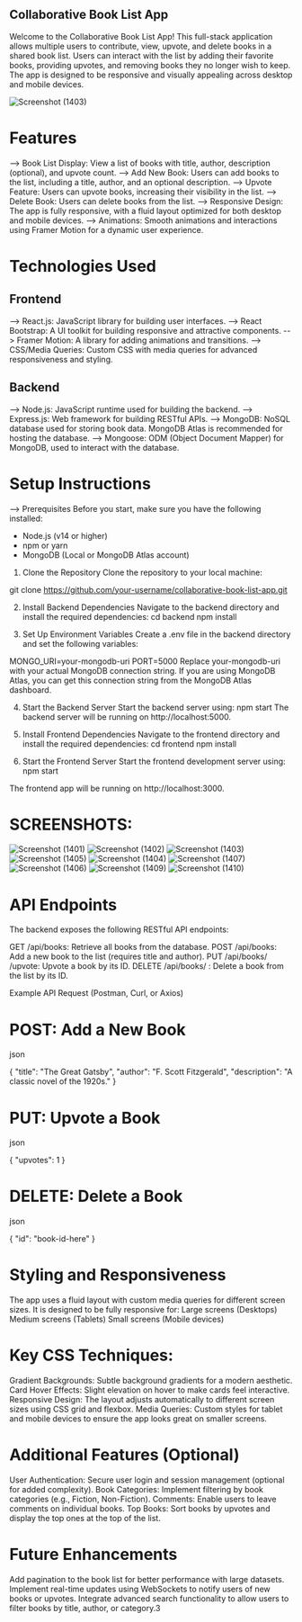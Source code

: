 ## Collaborative Book List App

Welcome to the Collaborative Book List App! This full-stack application allows multiple users to contribute, view, upvote, and delete books in a shared book list. Users can interact with the list by adding their favorite books, providing upvotes, and removing books they no longer wish to keep. The app is designed to be responsive and visually appealing across desktop and mobile devices.


![Screenshot (1403)](https://github.com/user-attachments/assets/f774975c-22a0-4bff-8483-10ce26604fde)

# Features

--> Book List Display: View a list of books with title, author, description (optional), and upvote count.
--> Add New Book: Users can add books to the list, including a title, author, and an optional description.
--> Upvote Feature: Users can upvote books, increasing their visibility in the list.
--> Delete Book: Users can delete books from the list.
--> Responsive Design: The app is fully responsive, with a fluid layout optimized for both desktop and mobile devices.
--> Animations: Smooth animations and interactions using Framer Motion for a dynamic user experience.

# Technologies Used
  ## Frontend
-->  React.js: JavaScript library for building user interfaces.
-->  React Bootstrap: A UI toolkit for building responsive and attractive components.
-->  Framer Motion: A library for adding animations and transitions.
-->  CSS/Media Queries: Custom CSS with media queries for advanced responsiveness and styling.
  ## Backend
-->  Node.js: JavaScript runtime used for building the backend.
-->  Express.js: Web framework for building RESTful APIs.
-->  MongoDB: NoSQL database used for storing book data. MongoDB Atlas is recommended for hosting the database.
-->  Mongoose: ODM (Object Document Mapper) for MongoDB, used to interact with the database.

#  Setup Instructions
-->  Prerequisites
Before you start, make sure you have the following installed:

- Node.js (v14 or higher)
- npm or yarn
- MongoDB (Local or MongoDB Atlas account)

1. Clone the Repository
Clone the repository to your local machine:

git clone https://github.com/your-username/collaborative-book-list-app.git

2. Install Backend Dependencies
Navigate to the backend directory and install the required dependencies:
cd backend
npm install

3. Set Up Environment Variables
Create a .env file in the backend directory and set the following variables:

MONGO_URI=your-mongodb-uri
PORT=5000
Replace your-mongodb-uri with your actual MongoDB connection string. If you are using MongoDB Atlas, you can get this connection string from the MongoDB Atlas dashboard.

4. Start the Backend Server
Start the backend server using:
npm start
The backend server will be running on http://localhost:5000.

5. Install Frontend Dependencies
Navigate to the frontend directory and install the required dependencies:
cd frontend
npm install

6. Start the Frontend Server
Start the frontend development server using:
npm start

The frontend app will be running on http://localhost:3000.
# SCREENSHOTS:

![Screenshot (1401)](https://github.com/user-attachments/assets/e5d4006c-9ad9-4eb2-934d-92cbfab82fbd)
![Screenshot (1402)](https://github.com/user-attachments/assets/073af9ba-2c1e-4c2e-9f77-c8ba3a81fe87)
![Screenshot (1403)](https://github.com/user-attachments/assets/64cbd9c4-de96-48be-bd6e-96ff68495656)
![Screenshot (1405)](https://github.com/user-attachments/assets/bf7422ef-9eb8-4164-9e82-c4dd63d3dc7a)
![Screenshot (1404)](https://github.com/user-attachments/assets/a1f79b11-3138-471b-a6a7-d2964efb3e2e)
![Screenshot (1407)](https://github.com/user-attachments/assets/3e8f54d1-a9fb-40a7-9d0a-5f6e27ee580a)
![Screenshot (1406)](https://github.com/user-attachments/assets/865aa1ec-0eec-457c-ab1b-783f00b70385)
![Screenshot (1409)](https://github.com/user-attachments/assets/04c3b0be-ce4e-4b36-93db-91f1bd0fc66d)
![Screenshot (1410)](https://github.com/user-attachments/assets/2b936c92-fba7-4a1f-9bb5-1b66c41e1d9c)



# API Endpoints
The backend exposes the following RESTful API endpoints:

GET /api/books: Retrieve all books from the database.
POST /api/books: Add a new book to the list (requires title and author).
PUT /api/books/
/upvote: Upvote a book by its ID.
DELETE /api/books/
: Delete a book from the list by its ID.

Example API Request (Postman, Curl, or Axios)

# POST: Add a New Book
json

{
  "title": "The Great Gatsby",
  "author": "F. Scott Fitzgerald",
  "description": "A classic novel of the 1920s."
}

# PUT: Upvote a Book
json

{
  "upvotes": 1
}

# DELETE: Delete a Book
json

{
  "id": "book-id-here"
}

# Styling and Responsiveness
The app uses a fluid layout with custom media queries for different screen sizes. It is designed to be fully responsive for:
Large screens (Desktops)
Medium screens (Tablets)
Small screens (Mobile devices)

# Key CSS Techniques:

Gradient Backgrounds: Subtle background gradients for a modern aesthetic.
Card Hover Effects: Slight elevation on hover to make cards feel interactive.
Responsive Design: The layout adjusts automatically to different screen sizes using CSS grid and flexbox.
Media Queries: Custom styles for tablet and mobile devices to ensure the app looks great on smaller screens.

# Additional Features (Optional)
User Authentication: Secure user login and session management (optional for added complexity).
Book Categories: Implement filtering by book categories (e.g., Fiction, Non-Fiction).
Comments: Enable users to leave comments on individual books.
Top Books: Sort books by upvotes and display the top ones at the top of the list.

# Future Enhancements
Add pagination to the book list for better performance with large datasets.
Implement real-time updates using WebSockets to notify users of new books or upvotes.
Integrate advanced search functionality to allow users to filter books by title, author, or category.3
